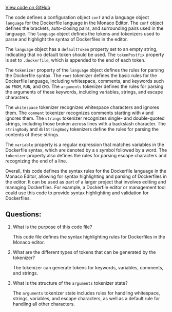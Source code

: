 [View code on GitHub](https://github.com/wandb/weave/weave/frontend/assets/dockerfile.676f27bb.js.map)

The code defines a configuration object `conf` and a language object `language` for the Dockerfile language in the Monaco Editor. The `conf` object defines the brackets, auto-closing pairs, and surrounding pairs used in the language. The `language` object defines the tokens and tokenizers used to parse and highlight the syntax of Dockerfiles in the editor.

The `language` object has a `defaultToken` property set to an empty string, indicating that no default token should be used. The `tokenPostfix` property is set to `.dockerfile`, which is appended to the end of each token.

The `tokenizer` property of the `language` object defines the rules for parsing the Dockerfile syntax. The `root` tokenizer defines the basic rules for the Dockerfile language, including whitespace, comments, and keywords such as `FROM`, `RUN`, and `CMD`. The `arguments` tokenizer defines the rules for parsing the arguments of these keywords, including variables, strings, and escape characters.

The `whitespace` tokenizer recognizes whitespace characters and ignores them. The `comment` tokenizer recognizes comments starting with `#` and ignores them. The `strings` tokenizer recognizes single- and double-quoted strings, including those broken across lines with a backslash character. The `stringBody` and `dblStringBody` tokenizers define the rules for parsing the contents of these strings.

The `variable` property is a regular expression that matches variables in the Dockerfile syntax, which are denoted by a `$` symbol followed by a word. The `tokenizer` property also defines the rules for parsing escape characters and recognizing the end of a line.

Overall, this code defines the syntax rules for the Dockerfile language in the Monaco Editor, allowing for syntax highlighting and parsing of Dockerfiles in the editor. It can be used as part of a larger project that involves editing and managing Dockerfiles. For example, a Dockerfile editor or management tool could use this code to provide syntax highlighting and validation for Dockerfiles.
## Questions: 
 1. What is the purpose of this code file?
    
    This code file defines the syntax highlighting rules for Dockerfiles in the Monaco editor.

2. What are the different types of tokens that can be generated by the tokenizer?
    
    The tokenizer can generate tokens for keywords, variables, comments, and strings.

3. What is the structure of the `arguments` tokenizer state?
    
    The `arguments` tokenizer state includes rules for handling whitespace, strings, variables, and escape characters, as well as a default rule for handling all other characters.
